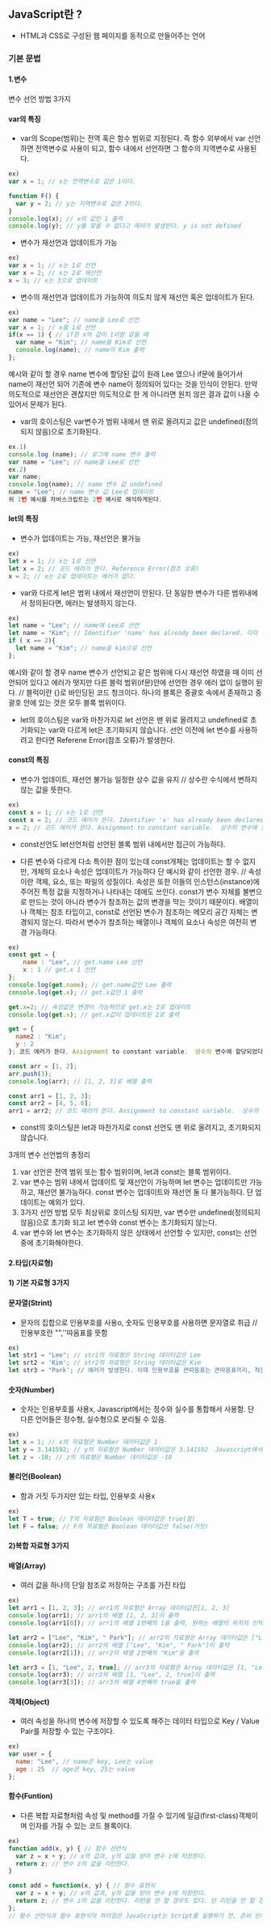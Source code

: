 ## JavaScript란 ?
- HTML과 CSS로 구성된 웹 페이지를 동적으로 만들어주는 언어

### 기본 문법

#### 1.변수
변수 선언 방법 3가지

#### var의 특징
- var의 Scope(범위)는 전역 혹은 함수 범위로 지정된다. 즉 함수 외부에서 var 선언하면 전역변수로 사용이 되고, 함수 내에서 선언하면 그 함수의 지역변수로 사용된다.
``` javascript
ex)
var x = 1; // x는 전역변수로 값은 1이다.

function F() {
  var y = 2; // y는 지역변수로 값은 2이다.
}
console.log(x); // x의 값인 1 출력
console.log(y); // y를 찾을 수 없다고 에러가 발생한다. y is not defined
```
- 변수가 재선언과 업데이트가 가능
``` javascript
ex)
var x = 1; // x는 1로 선언
var x = 2; // x는 2로 재선언
x = 3; // x는 3으로 업데이트
```
- 변수의 재선언과 업데이트가 가능하여 의도치 않게 재선언 혹은 업데이트가 된다.
``` javascript
ex)
var name = "Lee"; // name을 Lee로 선언
var x = 1; // x를 1로 선언
if(x == 1) { // if문 x의 값이 1이랑 같을 때 
  var name = "Kim"; // name을 Kim로 선언
  console.log(name); // name이 Kim 출력
};
```
예시와 같이 할 경우 name 변수에 할당된 값이 원래 Lee 였으나 if문에 들어가서 name이 재선언 되어 기존에 변수 name이 정의되어 있다는 것을 인식이 안된다.
만약 의도적으로 재선언은 괜찮지만 의도적으로 한 게 아니라면 원치 않은 결과 값이 나올 수 있어서 문제가 된다.

- var의 호이스팅은 var변수가 범위 내에서 맨 위로 올려지고 값은 undefined(정의되지 않음)으로 초기화된다.
``` javascript
ex.1)
console.log (name); // 로그에 name 변수 출력
var name = "Lee"; // name을 Lee로 선언
ex.2)
var name;
console.log(name); // name 변수 값 undefined
name = "Lee"; // name 변수 값 Lee로 업데이트
위 1번 예시를 자바스크립트는 2번 예시로 해석하게된다.  
```
#### let의 특징
- 변수가 업데이트는 가능, 재선언은 불가능
``` javascript
ex)
let x = 1; // x는 1로 선언
let x = 2; // 코드 에러가 뜬다. Reference Error(참조 오류)
x = 2; // x는 2로 업데이트는 에러가 없다.
```
- var와 다르게 let은 범위 내에서 재선언이 안된다. 단 동일한 변수가 다른 범위내에서 정의된다면, 에러는 발생하지 않는다.
``` javascript
ex) 
let name = "Lee"; // name에 Lee로 선언
let name = "Kim"; // Identifier 'name' has already been declared. 이미 선언되어 있다고 에러가 발생
if ( x == 2){
  let name = "Kim"; // name을 kim으로 선언
};
```
예시와 같이 할 경우 name 변수가 선언되고 같은 범위에 다시 재선언 하였을 때 이미 선언되어 있다고 에러가 떳지만 다른 블럭 범위(if문)안에 선언한 경우 에러 없이 실행이 된다.  // 블럭이란 {}로 바인딩된 코드 청크이다. 하나의 블록은 중괄호 속에서 존재하고 중괄호 안에 있는 것은 모두 블록 범위이다.

- let의 호이스팅은 var와 마찬가지로 let 선언은 맨 위로 올려지고 undefined로 초기화되는 var와 다르게 let은 초기화되지 않습니다. 선언 이전에 let 변수를 사용하려고 한다면 Referene Error(참조 오류)가 발생한다.

#### const의 특징
- 변수가 업데이트, 재선언 불가능 일정한 상수 값을 유지 // 상수란 수식에서 변하지 않는 값을 뜻한다.
``` javascript
ex)
const x = 1; // x는 1로 선언
const x = 2; // 코드 에러가 뜬다. Identifier 'x' has already been declared 식별자가 이미 선언되어있다고 에러가 발생한다.
x = 2; // 코드 에러가 뜬다. Assignment to constant variable.  상수의 변수에 할당되었다고 에러가 발생한다.
```
- const선언도 let선언처럼 선언된 블록 범위 내에서만 접근이 가능하다.

- 다른 변수와 다르게 다소 특이한 점이 있는데 const개체는 업데이트는 할 수 없지만, 개체의 요소나 속성은 업데이트가 가능하다 단 예시와 같이 선언한 경우. // 속성이란 객체, 요소, 또는 파일의 성질이다. 속성은 또한 이들의 인스턴스(instance)에 주어진 특정 값을 지정하거나 나타내는 데에도 쓰인다.
  const가 변수 자체를 불변으로 만드는 것이 아니라 변수가 참조하는 값의 변경을 막는 것이기 때문이다. 배열이나 객체는 참조 타입이고, const로 선언된 변수가 참조하는 메모리 공간 자체는 변경되지 않는다. 따라서 변수가 참조하는 배열이나 객체의 요소나 속성은 여전히 변경 가능하다.
``` javascript
ex)
const get = {
    name : "Lee", // get.name Lee 선언
    x : 1 // get.x 1 선언
};
console.log(get.name); // get.name값인 Lee 출력
console.log(get.x); // get.x값인 1 출력

get.x=2; // 속성값은 변경이 가능하므로 get.x는 2로 업데이트
console.log(get.x); // get.x값이 업데이트된 2로 출력

get = {
  name2 : "Kim";
  y : 2
}; 코드 에러가 뜬다. Assignment to constant variable.  상수의 변수에 할당되었다고 에러가 발생한다.

const arr = [1, 2];
arr.push(3);
console.log(arr); // [1, 2, 3]로 배열 출력

const arr1 = [1, 2, 3];
const arr2 = [4, 5, 6];
arr1 = arr2; // 코드 에러가 뜬다. Assignment to constant variable.  상수의 변수에 할당되었다고 에러가 발생한다.
```
- const의 호이스팅은 let과 마찬가지로 const 선언도 맨 위로 올려지고, 초기화되지 않습니다.

3개의 변수 선언법의 총정리
1. var 선언은 전역 범위 또는 함수 범위이며, let과 const는 블록 범위이다.
2. var 변수는 범위 내에서 업데이트 및 재선언이 가능하며 let 변수는 업데이트만 가능하고, 재선언 불가능하다. const 변수는 업데이트와 재선언 둘 다 불가능하다. 단 업데이트는 예외가 있다.
3. 3가지 선언 방법 모두 최상위로 호이스팅 되지만, var 변수만 undefined(정의되지 않음)으로 초기화 되고 let 변수와 const 변수는 초기화되지 않는다.
4. var 변수와 let 변수는 초기화하지 않은 상태에서 선언할 수 있지만, const는 선언 중에 초기화해야한다.

#### 2.타입(자료형)

#### 1) 기본 자료형 3가지

#### 문자열(Strint)
- 문자의 집합으로 인용부호를 사용o, 숫자도 인용부호를 사용하면 문자열로 취급 // 인용부호란 "",''따옴표를 뜻함
``` javascript
ex)
let str1 = "Lee"; // str1의 자료형은 String 데이터값은 Lee
let srt2 = 'Kim'; // str2의 자료형은 String 데이터값은 Kim
let str3 = "Park'; // 에러가 발생한다. 이때 인용부호를 큰따옴표는 큰따옴표끼리, 작은따옴표는 작은따옴표끼리 해줘야한다.
```

#### 숫자(Number)
- 숫자는 인용부호를 사용x,  Javascript에서는 정수와 실수를 통합해서 사용함. 단 다른 언어들은 정수형, 실수형으로 분리될 수 있음.
``` javascript
ex)
let x = 1; // x의 자료형은 Number 데이터값은 1
let y = 3.141592; // y의 자료형은 Number 데이터값은 3.141592  Javascript에서는 정수와 실수를 통합해서 사용함
let z = -10; // z의 자료형은 Number 데이터값은 -10
```

#### 불리언(Boolean)
- 함과 거짓 두가지만 있는 타입, 인용부호 사용x
``` javascript
ex)
let T = true; // T의 자료형은 Boolean 데이터값은 true(참)
let F = false; // F의 자료형은 Boolean 데이터값은 false(거짓)
```

#### 2)복합 자료형 3가지

#### 배열(Array)
- 여러 값을 하나의 단일 참조로 저장하는 구조를 가진 타입
``` javascript
ex)
let arr1 = [1, 2, 3]; // arr1의 자료형은 Array 데이터값은[1, 2, 3]
console.log(arr1); // arr1의 배열 [1, 2, 3]이 출력
console.log(arr1[0]); // arr1의 배열 1번째의 1을 출력, 원하는 배열의 위치의 인덱스값을 입력 단 첫번째가 0부터 시작함

let arr2 = ["Lee", "Kim", " Park"]; // arr2의 자료형은 Array 데이터값은 ["Lee", "Kim", " Park"], 문자열도 배열에 사용 가능
console.log(arr2); // arr2의 배열 ["Lee", "Kim", " Park"]이 출력
console.log(arr2[1]); // arr2의 배열 2번째의 "Kim"을 출력

let arr3 = [1, "Lee", 2, true]; // arr3의 자료형은 Array 데이터값은 [1, "Lee", 2], 숫자나 문자열 혹은 불리언 혼합 사용가능
console.log(arr3); // arr3의 배열 [1, "Lee", 2, true]이 출력
console.log(arr3[3]); // arr3의 배열 4번째의 true을 출력
```

#### 객체(Object)
- 여러 속성을 하나의 변수에 저장할 수 있도록 해주는 데이터 타입으로 Key / Value Pair를 저장할 수 있는 구조이다.
``` javascript
ex)
var user = {
  name: "Lee", // name은 key, Lee는 value
  age : 25  // age은 key, 25는 value
};
```

#### 함수(Funtion)
- 다른 복합 자료형처럼 속성 및 method를 가질 수 있기에 일급(first-class)객체이며 인자를 가질 수 있는 코드 블록이다.
``` javascript
ex)
function add(x, y) { // 함수 선언식
  var z = x + y; // x의 값과, y의 값을 받아 변수 z에 저장한다.
  return z; // 변수 z의 값을 리턴한다.
}

const add = function(x, y) { // 함수 표현식
  var z = x + y; // x의 값과, y의 값을 받아 변수 z에 저장한다.
  return z; // 변수 z의 값을 리턴한다. 리턴을 안 할 경우도 있다. 단 리턴을 안 할 경우 혹은 리턴값을 지정해주지 않으면 undedfined가 반환된다.
};
// 함수 선언식과 함수 표현식의 차이점은 JavaScript는 Script를 실행하기 전, 준비 단계에서 전역에 선언된 함수 선언문을 찾고 해당 함수를 생성한다. 즉 선언식은 Script 실행하기 전에 해방 함수를 생성하고 표현식은 실행하고 흐름이 함수에 도달했을 때 함수를 생성한다.
```
